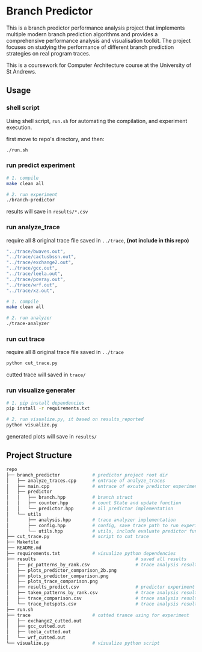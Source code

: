 # Branch Predictor

This is a branch predictor performance analysis project that implements multiple modern branch prediction algorithms and provides a comprehensive performance analysis and visualisation toolkit. The project focuses on studying the performance of different branch prediction strategies on real program traces.

This is a coursework for Computer Architecture course at the University of St Andrews.

## Usage

### shell script

Using shell script, `run.sh` for automating the compilation, and experiment execution.

first move to repo's directory, and then:

```bash
./run.sh
```

### run predict experiment

```bash
# 1. compile
make clean all

# 2. run experiment 
./branch-predictor
```

results will save in `results/*.csv`

### run analyze_trace

require all 8 original trace file saved in `../trace`, **(not include in this repo)**

```bash
"../trace/bwaves.out",
"../trace/cactusbssn.out",
"../trace/exchange2.out",
"../trace/gcc.out",
"../trace/leela.out",
"../trace/povray.out",
"../trace/wrf.out",
"../trace/xz.out",  
```

```bash
# 1. compile
make clean all

# 2. run analyzer 
./trace-analyzer
```

### run cut trace

require all 8 original trace file saved in `../trace`

```bash
python cut_trace.py
```
cutted trace will saved in `trace/`

### run visualize generater

```bash
# 1. pip install dependencies
pip install -r requirements.txt

# 2. run visualize.py, it based on results_reported
python visualize.py
```

generated plots will save in `results/`

## Project Structure

```bash
repo
├── branch_predictor            # predictor project root dir
│   ├── analyze_traces.cpp      # entrace of analyze_traces
│   ├── main.cpp                # entrace of excute predictor experiment
│   ├── predictor               
│   │   ├── branch.hpp          # branch struct
│   │   ├── counter.hpp         # count State and update function
│   │   └── predictor.hpp       # all predictor implementation
│   └── utils
│       ├── analysis.hpp        # trace analyzer implementation
│       ├── config.hpp          # config, save trace path to run experiment
│       └── utils.hpp           # utils, include evaluate predictor function
├── cut_trace.py                # script to cut trace
├── Makefile
├── README.md
├── requirements.txt            # visualize python dependencies
├── results                                     # saved all results
│   ├── pc_patterns_by_rank.csv                 # trace analysis results
│   ├── plots_predictor_comparison_2b.png
│   ├── plots_predictor_comparison.png
│   ├── plots_trace_comparison.png
│   ├── results_predict.csv                     # predictor experiment results
│   ├── taken_patterns_by_rank.csv              # trace analysis results
│   ├── trace_comparison.csv                    # trace analysis results
│   └── trace_hotspots.csv                      # trace analysis results
├── run.sh
├── trace                       # cutted trance using for experiment
│   ├── exchange2_cutted.out
│   ├── gcc_cutted.out
│   ├── leela_cutted.out
│   └── wrf_cutted.out
└── visualize.py                # visualize python script
```